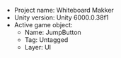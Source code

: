 <!-- UNITY CODE ASSIST INSTRUCTIONS START -->
- Project name: Whiteboard Makker
- Unity version: Unity 6000.0.38f1
- Active game object:
  - Name: JumpButton
  - Tag: Untagged
  - Layer: UI
<!-- UNITY CODE ASSIST INSTRUCTIONS END -->